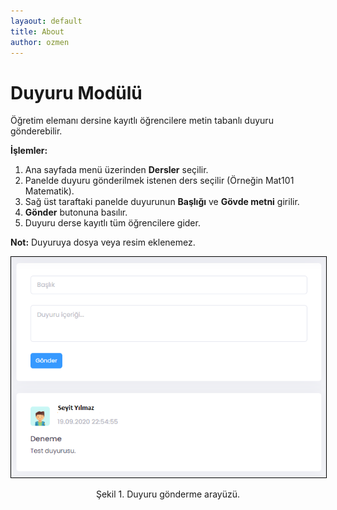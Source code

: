 ```yaml
---
layaout: default
title: About
author: ozmen
---
```

# Duyuru Modülü

Öğretim elemanı dersine kayıtlı öğrencilere metin tabanlı duyuru gönderebilir. 

**İşlemler:**
1. Ana sayfada menü üzerinden **Dersler** seçilir.<br>
2. Panelde duyuru gönderilmek istenen ders seçilir (Örneğin Mat101 Matematik).<br>
3. Sağ üst taraftaki panelde duyurunun **Başlığı** ve **Gövde metni** girilir.
4. **Gönder** butonuna basılır.<br> 
5. Duyuru derse kayıtlı tüm öğrencilere gider.

**Not:** Duyuruya dosya veya resim eklenemez.

<img style="border:1px solid black" src="assets/images/duyuru.png"/>
<p style="text-align: center;">Şekil 1. Duyuru gönderme arayüzü. </p>
